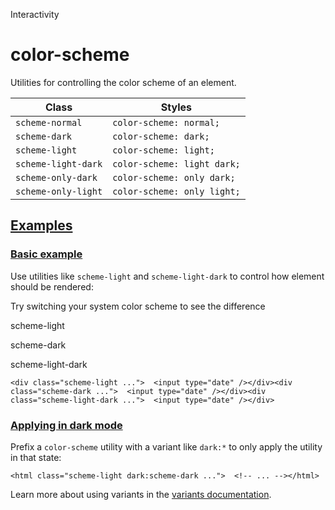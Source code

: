 Interactivity

# color-scheme

Utilities for controlling the color scheme of an element.

| Class               | Styles                      |
| ------------------- | --------------------------- |
| `scheme-normal`     | `color-scheme: normal;`     |
| `scheme-dark`       | `color-scheme: dark;`       |
| `scheme-light`      | `color-scheme: light;`      |
| `scheme-light-dark` | `color-scheme: light dark;` |
| `scheme-only-dark`  | `color-scheme: only dark;`  |
| `scheme-only-light` | `color-scheme: only light;` |

## [Examples](#examples)

### [Basic example](#basic-example)

Use utilities like `scheme-light` and `scheme-light-dark` to control how element should be rendered:

Try switching your system color scheme to see the difference

scheme-light

scheme-dark

scheme-light-dark

```
<div class="scheme-light ...">  <input type="date" /></div><div class="scheme-dark ...">  <input type="date" /></div><div class="scheme-light-dark ...">  <input type="date" /></div>
```

### [Applying in dark mode](#applying-in-dark-mode)

Prefix a `color-scheme` utility with a variant like `dark:*` to only apply the utility in that state:

```
<html class="scheme-light dark:scheme-dark ...">  <!-- ... --></html>
```

Learn more about using variants in the [variants documentation](/docs/hover-focus-and-other-states).
